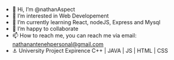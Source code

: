 - 👋 Hi, I’m @nathanAspect
- 👀 I’m interested in Web Developement
- 🌱 I’m currently learning React, nodeJS, Express and Mysql
- 💞️ I’m happy to collaborate
- 📫 How to reach me, you can reach me via email: nathanantenehpersonal@gmail.com
- ⚓ University Project Expirence C++ | JAVA | JS | HTML | CSS

<!---
nathanAspect/nathanAspect is a ✨ special ✨ repository because its `README.md` (this file) appears on your GitHub profile.
You can click the Preview link to take a look at your changes.
--->
